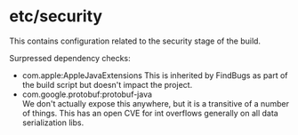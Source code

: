 etc/security
============

This contains configuration related to the security stage of the build.

Surpressed dependency checks:

 * com.apple:AppleJavaExtensions 
   This is inherited by FindBugs as part of the build script but doesn't 
   impact the project.
 * com.google.protobuf:protobuf-java  
   We don't actually expose this anywhere, but it is a transitive of a number
   of things. This has an open CVE for int overflows generally on all data 
   serialization libs.